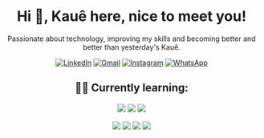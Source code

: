 <div align='center'>
  <h1>Hi 🙏, Kauê here, nice to meet you!</h1>

  <p>Passionate about technology, improving my skills and becoming better and better than yesterday's Kauê.</p>

  [![LinkedIn](https://img.shields.io/badge/LinkedIn-0077B5?style=for-the-badge&logo=linkedin&logoColor=white)](https://linkedin.com/in/kauehenrick)
  [![Gmail](https://img.shields.io/badge/Gmail-D14836?style=for-the-badge&logo=gmail&logoColor=white)](mailto:kauek78942@gmail.com)
  [![Instagram](https://img.shields.io/badge/Instagram-E4405F?style=for-the-badge&logo=instagram&logoColor=white)](https://instagram.com/k.a.ue)
  [![WhatsApp](https://img.shields.io/badge/WhatsApp-25D366?style=for-the-badge&logo=whatsapp&logoColor=white)](https://wa.me/557799434338)
</div>

<h2 align="center">👨‍💻 Currently learning:</h2>

<div align="center" valign="top">
  <img align="center" src="https://img.shields.io/badge/HTML5-E34F26?style=for-the-badge&logo=html5&logoColor=white" /> 
  <img align="center" src="https://img.shields.io/badge/CSS3-1572B6?style=for-the-badge&logo=css3&logoColor=white" /> 
  <img align="center" src="https://img.shields.io/badge/JavaScript-323330?style=for-the-badge&logo=javascript&logoColor=F7DF1E" />
</div>
<br>
<div align="center" valign="top">
  <img align="center" src="https://img.shields.io/badge/TypeScript-007ACC?style=for-the-badge&logo=typescript&logoColor=white" />
  <img align="center" src="https://img.shields.io/badge/React-20232A?style=for-the-badge&logo=react&logoColor=61DAFB" /> 
  <img align="center" src="https://img.shields.io/badge/C-00599C?style=for-the-badge&logo=c&logoColor=white" /> 
  <img align="center" src="https://img.shields.io/badge/Python-FFD43B?style=for-the-badge&logo=python&logoColor=blue" /> 
</div>
